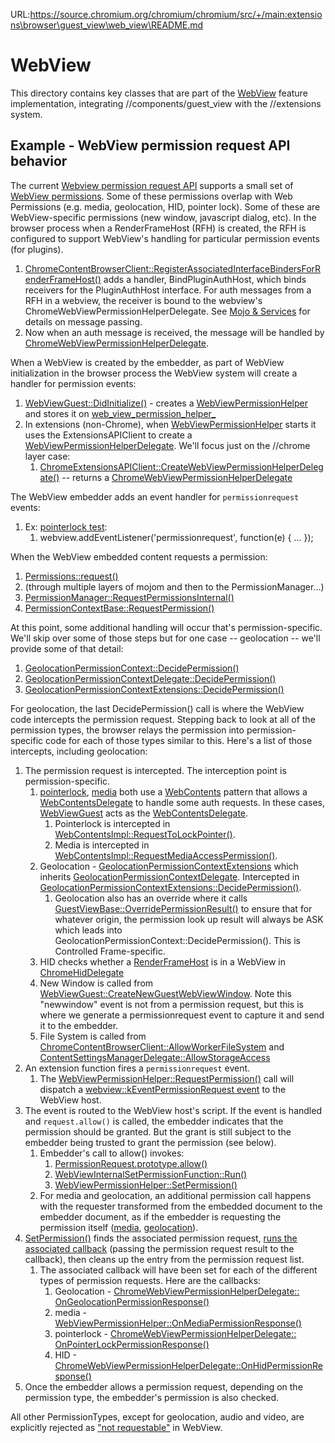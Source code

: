 URL:https://source.chromium.org/chromium/chromium/src/+/main:extensions\browser\guest_view\web_view\README.md
# WebView

This directory contains key classes that are part of the
[WebView](https://developer.chrome.com/docs/apps/reference/webviewTag) feature
implementation, integrating //components/guest_view with the //extensions
system.

## Example - WebView permission request API behavior

The current [Webview permission request
API](https://developer.chrome.com/docs/apps/reference/webviewTag#event-permissionrequest)
supports a small set of [WebView
permissions](https://source.chromium.org/chromium/chromium/src/+/main:extensions/browser/guest_view/web_view/web_view_permission_types.h).
Some of these permissions overlap with Web Permissions (e.g. media, geolocation,
HID, pointer lock). Some of these are WebView-specific permissions (new window,
javascript dialog, etc). In the browser process when a RenderFrameHost (RFH) is
created, the RFH is configured to support WebView's handling for particular
permission events (for plugins).

1.  [ChromeContentBrowserClient::RegisterAssociatedInterfaceBindersForRenderFrameHost()](https://source.chromium.org/chromium/chromium/src/+/main:chrome/browser/chrome_content_browser_client_receiver_bindings.cc;l=392;drc=cc5be7150eef183a1b9a6716d42a396ab7c59733;bpv=0;bpt=1)
adds a handler, BindPluginAuthHost, which binds receivers for the PluginAuthHost
interface. For auth messages from a RFH in a webview, the receiver is bound to
the webview's ChromeWebViewPermissionHelperDelegate. See
[Mojo &amp; Services](/docs/mojo_and_services.md) for details on message
passing.
1.  Now when an auth message is received, the message will be handled by
[ChromeWebViewPermissionHelperDelegate](https://source.chromium.org/chromium/chromium/src/+/main:chrome/browser/guest_view/web_view/chrome_web_view_permission_helper_delegate.h;l=22;drc=cc5be7150eef183a1b9a6716d42a396ab7c59733;bpv=1;bpt=1).

When a WebView is created by the embedder, as part of WebView initialization in
the browser process the WebView system will create a handler for permission
events:

1.  [WebViewGuest::DidInitialize()](https://source.chromium.org/chromium/chromium/src/+/main:extensions/browser/guest_view/web_view/web_view_guest.cc;l=415;drc=cc5be7150eef183a1b9a6716d42a396ab7c59733) - creates a [WebViewPermissionHelper](https://source.chromium.org/chromium/chromium/src/+/main:extensions/browser/guest_view/web_view/web_view_permission_helper.h;drc=cc5be7150eef183a1b9a6716d42a396ab7c59733;l=30) and stores it on [web_view_permission_helper_](https://source.chromium.org/chromium/chromium/src/+/main:extensions/browser/guest_view/web_view/web_view_guest.h;drc=cc5be7150eef183a1b9a6716d42a396ab7c59733;l=360)
1.  In extensions (non-Chrome), when [WebViewPermissionHelper](https://source.chromium.org/chromium/chromium/src/+/main:extensions/browser/guest_view/web_view/web_view_permission_helper.h;drc=cc5be7150eef183a1b9a6716d42a396ab7c59733;l=30) starts it uses the ExtensionsAPIClient to create a [WebViewPermissionHelperDelegate](https://source.chromium.org/chromium/chromium/src/+/main:extensions/browser/guest_view/web_view/web_view_permission_helper_delegate.h;l=30?q=web_view_permission_helper_delegate.h&ss=chromium%2Fchromium%2Fsrc). We'll focus just on the //chrome layer case:
    1.  [ChromeExtensionsAPIClient::CreateWebViewPermissionHelperDelegate()](https://source.chromium.org/chromium/chromium/src/+/main:chrome/browser/extensions/api/chrome_extensions_api_client.cc;l=326;drc=cc5be7150eef183a1b9a6716d42a396ab7c59733) -- returns a [ChromeWebViewPermissionHelperDelegate](https://source.chromium.org/chromium/chromium/src/+/main:chrome/browser/guest_view/web_view/chrome_web_view_permission_helper_delegate.h;l=22;drc=cc5be7150eef183a1b9a6716d42a396ab7c59733;bpv=1;bpt=1)

The WebView embedder adds an event handler for `permissionrequest` events:

1.  Ex: [pointerlock test](https://source.chromium.org/chromium/chromium/src/+/main:chrome/test/data/extensions/platform_apps/web_view/pointer_lock/main.js;l=16?q=addeventlistener%20permissionrequest%20webview&ss=chromium%2Fchromium%2Fsrc):
    1.  webview.addEventListener('permissionrequest', function(e) { ... });

When the WebView embedded content requests a permission:

1.  [Permissions::request()](https://source.chromium.org/chromium/chromium/src/+/main:third_party/blink/renderer/modules/permissions/permissions.cc;l=125-129;drc=cc5be7150eef183a1b9a6716d42a396ab7c59733)
1.  (through multiple layers of mojom and then to the PermissionManager...)
1.  [PermissionManager::RequestPermissionsInternal()](https://source.chromium.org/chromium/chromium/src/+/main:components/permissions/permission_manager.cc;drc=cc5be7150eef183a1b9a6716d42a396ab7c59733;bpv=1;bpt=1;l=239)
1.  [PermissionContextBase::RequestPermission()](https://source.chromium.org/chromium/chromium/src/+/main:components/permissions/permission_context_base.cc;l=240;drc=cc5be7150eef183a1b9a6716d42a396ab7c59733;bpv=1;bpt=1)

At this point, some additional handling will occur that's permission-specific.
We'll skip over some of those steps but for one case -- geolocation -- we'll
provide some of that detail:

1.  [GeolocationPermissionContext::DecidePermission()](https://source.chromium.org/chromium/chromium/src/+/main:components/permissions/contexts/geolocation_permission_context.cc;l=39-40;drc=cc5be7150eef183a1b9a6716d42a396ab7c59733;bpv=1;bpt=1)
1.  [GeolocationPermissionContextDelegate::DecidePermission()](https://source.chromium.org/chromium/chromium/src/+/main:chrome/browser/geolocation/geolocation_permission_context_delegate.cc;drc=cc5be7150eef183a1b9a6716d42a396ab7c59733;bpv=1;bpt=1;l=23)
1.  [GeolocationPermissionContextExtensions::DecidePermission()](https://source.chromium.org/chromium/chromium/src/+/main:chrome/browser/geolocation/geolocation_permission_context_extensions.cc;drc=cc5be7150eef183a1b9a6716d42a396ab7c59733;bpv=1;bpt=1;l=51)

For geolocation, the last DecidePermission() call is where the WebView code
intercepts the permission request. Stepping back to look at all of the
permission types, the browser relays the permission into permission-specific
code for each of those types similar to this. Here's a list of those intercepts,
including geolocation:

1.  The permission request is intercepted. The interception point is permission-specific.
    1.  [pointerlock](https://source.chromium.org/chromium/chromium/src/+/main:extensions/browser/guest_view/web_view/web_view_guest.h;l=261;drc=1149fe5f7bedbe8187bed8d6287a1ef19eac9b5a), [media](https://source.chromium.org/chromium/chromium/src/+/main:extensions/browser/guest_view/web_view/web_view_guest.h;l=224;drc=1149fe5f7bedbe8187bed8d6287a1ef19eac9b5a) both use a [WebContents](https://source.chromium.org/chromium/chromium/src/+/main:content/public/browser/web_contents.h;drc=cc5be7150eef183a1b9a6716d42a396ab7c59733;l=145) pattern that allows a [WebContentsDelegate](https://source.chromium.org/chromium/chromium/src/+/main:content/public/browser/web_contents_delegate.h;l=125?q=WebContentsDelegate&ss=chromium%2Fchromium%2Fsrc) to handle some auth requests. In these cases, [WebViewGuest](https://source.chromium.org/chromium/chromium/src/+/main:extensions/browser/guest_view/web_view/web_view_guest.h;l=41?q=WebViewGuest&sq=&ss=chromium%2Fchromium%2Fsrc) acts as the [WebContentsDelegate](https://source.chromium.org/chromium/chromium/src/+/main:content/public/browser/web_contents_delegate.h;l=125?q=WebContentsDelegate&ss=chromium%2Fchromium%2Fsrc).
        1.  Pointerlock is intercepted in [WebContentsImpl::RequestToLockPointer()](https://source.chromium.org/chromium/chromium/src/+/main:content/browser/web_contents/web_contents_impl.cc;l=4503;drc=cc5be7150eef183a1b9a6716d42a396ab7c59733;bpv=0;bpt=1).
        1.  Media is intercepted in [WebContentsImpl::RequestMediaAccessPermission()](https://source.chromium.org/chromium/chromium/src/+/main:content/browser/web_contents/web_contents_impl.cc;l=5165;drc=cc5be7150eef183a1b9a6716d42a396ab7c59733).
    1.  Geolocation - [GeolocationPermissionContextExtensions](https://source.chromium.org/chromium/chromium/src/+/main:chrome/browser/geolocation/geolocation_permission_context_extensions.cc;l=51;drc=1149fe5f7bedbe8187bed8d6287a1ef19eac9b5a) which inherits [GeolocationPermissionContextDelegate](https://source.chromium.org/chromium/chromium/src/+/main:chrome/browser/geolocation/geolocation_permission_context_delegate.h;l=20?q=GeolocationPermissionContextDelegate&sq=&ss=chromium%2Fchromium%2Fsrc). Intercepted in [GeolocationPermissionContextExtensions::DecidePermission()](https://source.chromium.org/chromium/chromium/src/+/main:chrome/browser/geolocation/geolocation_permission_context_extensions.cc;l=71-73;drc=cc5be7150eef183a1b9a6716d42a396ab7c59733;bpv=0;bpt=1).
        1. Geolocation also has an override where it calls [GuestViewBase::OverridePermissionResult()](https://source.chromium.org/chromium/chromium/src/+/main:components/permissions/permission_context_base.cc;l=326;drc=2046c842c9a8e7abe63a74f26e05896c15daa258) to ensure that for whatever origin, the permission look up result will always be ASK which leads into GeolocationPermissionContext::DecidePermission(). This is Controlled Frame-specific.
    1.  HID checks whether a [RenderFrameHost](https://source.chromium.org/chromium/chromium/src/+/main:content/public/browser/render_frame_host.h;l=138?q=RenderFrameHost%20file:.h$&ss=chromium%2Fchromium%2Fsrc) is in a WebView in [ChromeHidDelegate](https://source.chromium.org/chromium/chromium/src/+/main:chrome/browser/hid/chrome_hid_delegate.cc;l=192;drc=1149fe5f7bedbe8187bed8d6287a1ef19eac9b5a)
    1.  New Window is called from [WebViewGuest::CreateNewGuestWebViewWindow](https://source.chromium.org/chromium/chromium/src/+/main:extensions/browser/guest_view/web_view/web_view_guest.cc;l=685;drc=1149fe5f7bedbe8187bed8d6287a1ef19eac9b5a). Note this "newwindow" event is not from a permission request, but this is where we generate a permissionrequest event to capture it and send it to the embedder.
    1.  File System is called from [ChromeContentBrowserClient::AllowWorkerFileSystem](https://source.chromium.org/chromium/chromium/src/+/main:chrome/browser/chrome_content_browser_client.cc;l=3114;drc=1149fe5f7bedbe8187bed8d6287a1ef19eac9b5a) and [ContentSettingsManagerDelegate::AllowStorageAccess](https://source.chromium.org/chromium/chromium/src/+/main:chrome/browser/content_settings/content_settings_manager_delegate.cc;l=82;drc=1149fe5f7bedbe8187bed8d6287a1ef19eac9b5a)
1.  An extension function fires a `permissionrequest` event.
    1.  The
    [WebViewPermissionHelper::RequestPermission()](https://source.chromium.org/chromium/chromium/src/+/main:extensions/browser/guest_view/web_view/web_view_permission_helper.cc;l=294;drc=90cac1911508d3d682a67c97aa62483eb712f69a)
    call will dispatch a [webview::kEventPermissionRequest
    event](https://source.chromium.org/chromium/chromium/src/+/main:extensions/browser/guest_view/web_view/web_view_constants.cc;drc=90cac1911508d3d682a67c97aa62483eb712f69a;l=28)
    to the WebView host.
1.  The event is routed to the WebView host's script. If the event is handled
and `request.allow()` is called, the embedder indicates that the permission
should be granted. But the grant is still subject to the embedder being trusted
to grant the permission (see below).
    1.  Embedder's call to allow() invokes:
        1.  [PermissionRequest.prototype.allow()](https://source.chromium.org/chromium/chromium/src/+/main:extensions/renderer/resources/guest_view/web_view/web_view_action_requests.js;l=249?q=file:%5Eextensions%20allow%20permissionrequest&ss=chromium%2Fchromium%2Fsrc)
        1.  [WebViewInternalSetPermissionFunction::Run()](https://source.chromium.org/chromium/chromium/src/+/main:extensions/browser/api/guest_view/web_view/web_view_internal_api.cc;l=965;drc=90cac1911508d3d682a67c97aa62483eb712f69a)
        1.  [WebViewPermissionHelper::SetPermission()](https://source.chromium.org/chromium/chromium/src/+/main:extensions/browser/guest_view/web_view/web_view_permission_helper.cc;drc=90cac1911508d3d682a67c97aa62483eb712f69a;l=340)
    1. For media and geolocation, an additional permission call happens with the
    requester transformed from the embedded document to the embedder document,
    as if the embedder is requesting the permission itself
    ([media](https://source.chromium.org/chromium/chromium/src/+/main:extensions/browser/guest_view/web_view/web_view_permission_helper.cc;l=259;drc=b4abe28c5335263623caa6de4c047ce0ba8bfe8b),
    [geolocation](https://source.chromium.org/chromium/chromium/src/+/main:chrome/browser/guest_view/web_view/chrome_web_view_permission_helper_delegate.cc;l=187;drc=cc5be7150eef183a1b9a6716d42a396ab7c59733)).
1. [SetPermission()](https://source.chromium.org/chromium/chromium/src/+/main:extensions/browser/guest_view/web_view/web_view_permission_helper.cc;drc=90cac1911508d3d682a67c97aa62483eb712f69a;l=340)
finds the associated permission request, [runs the associated
callback](https://source.chromium.org/chromium/chromium/src/+/main:extensions/browser/guest_view/web_view/web_view_permission_helper.cc;l=353;drc=90cac1911508d3d682a67c97aa62483eb712f69a)
(passing the permission request result to the callback), then cleans up the
entry from the permission request list.
    1.  The associated callback will have been set for each of the different types of permission requests. Here are the callbacks:
        1.  Geolocation - [ChromeWebViewPermissionHelperDelegate:: OnGeolocationPermissionResponse()](https://source.chromium.org/chromium/chromium/src/+/main:chrome/browser/guest_view/web_view/chrome_web_view_permission_helper_delegate.cc;l=175;drc=eca0d3645e88876fefaf2ed1f1e6164fbde8a1b5)
        1.  media - [WebViewPermissionHelper::OnMediaPermissionResponse()](https://source.chromium.org/chromium/chromium/src/+/main:extensions/browser/guest_view/web_view/web_view_permission_helper.cc;l=221;drc=eca0d3645e88876fefaf2ed1f1e6164fbde8a1b5)
        1.  pointerlock - [ChromeWebViewPermissionHelperDelegate:: OnPointerLockPermissionResponse()](https://source.chromium.org/chromium/chromium/src/+/main:chrome/browser/guest_view/web_view/chrome_web_view_permission_helper_delegate.cc;l=147;drc=eca0d3645e88876fefaf2ed1f1e6164fbde8a1b5)
        1.  HID - [ChromeWebViewPermissionHelperDelegate::OnHidPermissionResponse()](https://source.chromium.org/chromium/chromium/src/+/main:chrome/browser/guest_view/web_view/chrome_web_view_permission_helper_delegate.cc;l=212;drc=eca0d3645e88876fefaf2ed1f1e6164fbde8a1b5)
1. Once the embedder allows a permission request, depending on the permission type,
the embedder's permission is also checked.

All other PermissionTypes, except for geolocation, audio and video, are
explicitly rejected as ["not
requestable"](https://source.chromium.org/chromium/chromium/src/+/main:extensions/browser/guest_view/web_view/web_view_guest.cc;l=1145;drc=5c8e0b22fce77592e386624c5c25be6fad037958)
in WebView.
